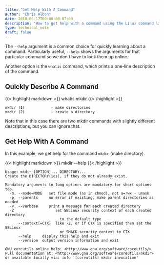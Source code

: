 ```yaml
---
title: "Get Help With A Command"
author: "Chris Albon"
date: 2018-06-17T00:00:00-07:00
description: "How to get help with a command using the Linux command line."
type: technical_note
draft: false
---
```


The `--help` argument is a common choice for quickly learning about a command. Particularly useful, `--help` shows the arguments for that particular command so we don't have to look them up online.

Another option is the `whatis` command, which prints a one-line description of the command.

## Quickly Describe A Command
{{< highlight markdown >}}
whatis mkdir
{{< /highlight >}}
```
mkdir (1)            - make directories
mkdir (2)            - create a directory
```

Note that in this case there are two mkdir commands with slightly different descriptions, but you can ignore that.

## Get Help With A Command

In this example, we get help for the command `mkdir` (make directory).

{{< highlight markdown >}}
mkdir --help
{{< /highlight >}}
```
Usage: mkdir [OPTION]... DIRECTORY...
Create the DIRECTORY(ies), if they do not already exist.

Mandatory arguments to long options are mandatory for short options too.
  -m, --mode=MODE   set file mode (as in chmod), not a=rwx - umask
  -p, --parents     no error if existing, make parent directories as needed
  -v, --verbose     print a message for each created directory
  -Z                   set SELinux security context of each created directory
                         to the default type
      --context[=CTX]  like -Z, or if CTX is specified then set the SELinux
                         or SMACK security context to CTX
      --help     display this help and exit
      --version  output version information and exit

GNU coreutils online help: <http://www.gnu.org/software/coreutils/>
Full documentation at: <http://www.gnu.org/software/coreutils/mkdir>
or available locally via: info '(coreutils) mkdir invocation'
```